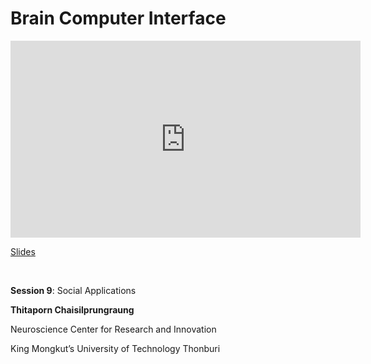 # Brain Computer Interface

<iframe width="560" height="315" src="https://www.youtube.com/embed/lyn-RGZUuGg" title="YouTube video player" frameborder="0" allow="accelerometer; autoplay; clipboard-write; encrypted-media; gyroscope; picture-in-picture; web-share" allowfullscreen></iframe>

[Slides](https://drive.google.com/file/d/1gZ4_XLt0hCyFz1IpiVLhuO5dxMhJzPCO/view?usp=drive_link)

<br>

**Session 9**: Social Applications

**Thitaporn Chaisilprungraung**

Neuroscience Center for Research and Innovation

King Mongkut’s University of Technology Thonburi